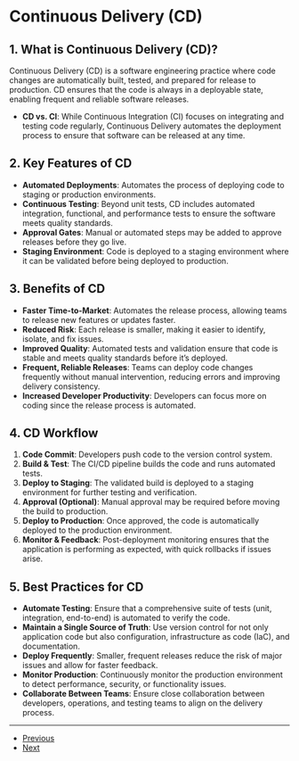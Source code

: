 # Continuous Delivery (CD)

## 1. What is Continuous Delivery (CD)?
Continuous Delivery (CD) is a software engineering practice where code changes are automatically built, tested, and prepared for release to production. CD ensures that the code is always in a deployable state, enabling frequent and reliable software releases.

- **CD vs. CI**: While Continuous Integration (CI) focuses on integrating and testing code regularly, Continuous Delivery automates the deployment process to ensure that software can be released at any time.

## 2. Key Features of CD
- **Automated Deployments**: Automates the process of deploying code to staging or production environments.
- **Continuous Testing**: Beyond unit tests, CD includes automated integration, functional, and performance tests to ensure the software meets quality standards.
- **Approval Gates**: Manual or automated steps may be added to approve releases before they go live.
- **Staging Environment**: Code is deployed to a staging environment where it can be validated before being deployed to production.

## 3. Benefits of CD
- **Faster Time-to-Market**: Automates the release process, allowing teams to release new features or updates faster.
- **Reduced Risk**: Each release is smaller, making it easier to identify, isolate, and fix issues.
- **Improved Quality**: Automated tests and validation ensure that code is stable and meets quality standards before it’s deployed.
- **Frequent, Reliable Releases**: Teams can deploy code changes frequently without manual intervention, reducing errors and improving delivery consistency.
- **Increased Developer Productivity**: Developers can focus more on coding since the release process is automated.

## 4. CD Workflow
1. **Code Commit**: Developers push code to the version control system.
2. **Build & Test**: The CI/CD pipeline builds the code and runs automated tests.
3. **Deploy to Staging**: The validated build is deployed to a staging environment for further testing and verification.
4. **Approval (Optional)**: Manual approval may be required before moving the build to production.
5. **Deploy to Production**: Once approved, the code is automatically deployed to the production environment.
6. **Monitor & Feedback**: Post-deployment monitoring ensures that the application is performing as expected, with quick rollbacks if issues arise.

## 5. Best Practices for CD
- **Automate Testing**: Ensure that a comprehensive suite of tests (unit, integration, end-to-end) is automated to verify the code.
- **Maintain a Single Source of Truth**: Use version control for not only application code but also configuration, infrastructure as code (IaC), and documentation.
- **Deploy Frequently**: Smaller, frequent releases reduce the risk of major issues and allow for faster feedback.
- **Monitor Production**: Continuously monitor the production environment to detect performance, security, or functionality issues.
- **Collaborate Between Teams**: Ensure close collaboration between developers, operations, and testing teams to align on the delivery process.

---

- [Previous](./2-ci.md)
- [Next](./4-jenkins.md)

